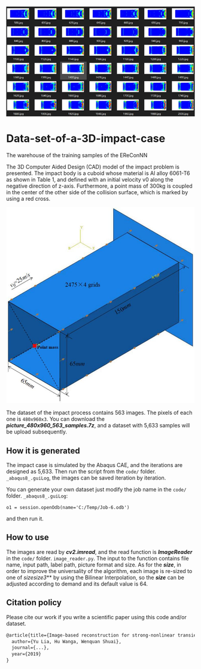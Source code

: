 ![](./impact_case.jpg)

# Data-set-of-a-3D-impact-case
The warehouse of the training samples of the EReConNN

The 3D Computer Aided Design (CAD) model of the impact problem is presented. The impact body is a cuboid whose material is Al alloy 6061-T6 as shown in Table 1, and defined with an initial velocity v0 along the negative direction of z-axis. Furthermore, a point mass of 300kg is coupled in the center of the other side of the collision surface, which is marked by using a red cross.

![](./The_CAD_model_of_the_impact_case.jpg)

The dataset of the impact process contains 563 images. The pixels of each one is `480x960x3`. You can download the ***picture_480x960_563_samples.7z***, and a dataset with 5,633 samples will be upload subsequently.

## How it is generated
The impact case is simulated by the Abaqus CAE, and the iterations are designed as 5,633. Then run the script from the `code/` folder. `_abaqus8_.guiLog`, the images can be saved iteration by iteration.

You can generate your own dataset just modify the job name in the `code/` folder. `_abaqus8_.guiLog`:

```
o1 = session.openOdb(name='C:/Temp/Job-6.odb')
```
and then run it.

## How to use
The images are read by ***cv2.imread***, and the read function is ***ImageReader*** in the `code/` folder. `image_reader.py`. The input to the function contains file name, input path, label path, picture format and size. As for the ***size***, in order to improve the universality of the algorithm, each image is re-sized to one of ***size*size*3*** by using the Bilinear Interpolation, so the ***size*** can be adjusted according to demand and its default value is 64.

## Citation policy
Please cite our work if you write a scientific paper using this code and/or dataset.

```latex
@article{title={Image-based reconstruction for strong-nonlinear transient problems by using an Enhanced ReConNN},
  author={Yu Lia, Hu Wanga, Wenquan Shuai},
  journal={...},
  year={2019}
}
```

